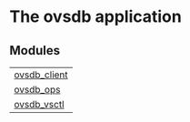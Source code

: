 

# The ovsdb application #


## Modules ##


<table width="100%" border="0" summary="list of modules">
<tr><td><a href="ovsdb_client.md" class="module">ovsdb_client</a></td></tr>
<tr><td><a href="ovsdb_ops.md" class="module">ovsdb_ops</a></td></tr>
<tr><td><a href="ovsdb_vsctl.md" class="module">ovsdb_vsctl</a></td></tr></table>

